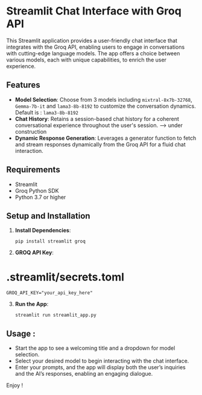 # Streamlit Chat Interface with Groq API

This Streamlit application provides a user-friendly chat interface that integrates with the Groq API, enabling users to engage in conversations with cutting-edge language models. The app offers a choice between various models, each with unique capabilities, to enrich the user experience.

## Features

- **Model Selection**: Choose from 3 models including `mixtral-8x7b-32768`,  `Gemma-7b-it` and `lama3-8b-8192` to customize the conversation dynamics. Default is : `lama3-8b-8192`
- **Chat History**: Retains a session-based chat history for a coherent conversational experience throughout the user's session. --> under construction
- **Dynamic Response Generation**: Leverages a generator function to fetch and stream responses dynamically from the Groq API for a fluid chat interaction.


## Requirements

- Streamlit
- Groq Python SDK
- Python 3.7 or higher

## Setup and Installation

1. **Install Dependencies**:
   ```shell
   pip install streamlit groq

2. **GROQ API Key**:
# .streamlit/secrets.toml
`GROQ_API_KEY="your_api_key_here"`

3. **Run the App**:
   ```shell
   streamlit run streamlit_app.py

## Usage :
- Start the app to see a welcoming title and a dropdown for model selection.
- Select your desired model to begin interacting with the chat interface.
- Enter your prompts, and the app will display both the user’s inquiries and the AI’s responses, enabling an engaging dialogue. 

Enjoy !




